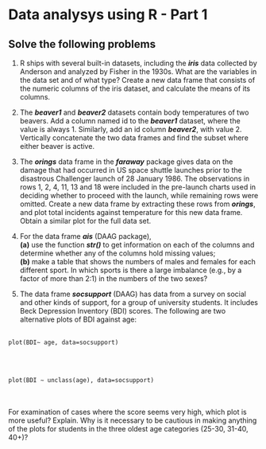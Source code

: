 
# Data analysys using R - Part 1
## Solve the following problems
1. R ships with several built-in datasets, including the ***iris*** data collected
by Anderson and analyzed by Fisher in the 1930s. What are the variables
in the data set and of what type? Create a new data frame that consists
of the numeric columns of the iris dataset, and calculate the means of its
columns.

2. The ***beaver1*** and ***beaver2*** datasets contain body temperatures of two
beavers. Add a column named id to the ***beaver1*** dataset, where the value
is always 1. Similarly, add an id column ***beaver2***, with value 2. Vertically
concatenate the two data frames and find the subset where either beaver is
active.

3. The ***orings*** data frame in the ***faraway*** package gives data on the damage that had occurred in US space shuttle launches prior to the disastrous Challenger launch of 28 January 1986. The observations in rows 1, 2, 4, 11, 13 and 18 were included in the pre-launch charts used in deciding whether to proceed with the launch, while remaining rows were omitted. Create a new data frame by extracting these rows from ***orings***, and plot total incidents against temperature for this new data frame. Obtain a similar plot for the full data set.

4. For the data frame ***ais*** (DAAG package),<br>
**(a)** use the function ***str()*** to get information on each of the columns and determine whether any of the columns hold missing values; </br>
**(b)** make a table that shows the numbers of males and females for each different sport. In which sports is there a large imbalance (e.g., by a factor of more than 2:1) in the numbers of the two sexes?

5. The data frame ***socsupport*** (DAAG) has data from a survey on social
and other kinds of support, for a group of university students. It includes Beck Depression Inventory (BDI) scores. The following are two alternative plots of BDI against age:
<br><br>
```
plot(BDI∼ age, data=socsupport)
```
<br><br>
```
plot(BDI ∼ unclass(age), data=socsupport)
```
<br><br>
For examination of cases where the score seems very high, which plot is more
useful? Explain. Why is it necessary to be cautious in making anything of
the plots for students in the three oldest age categories (25-30, 31-40, 40+)?